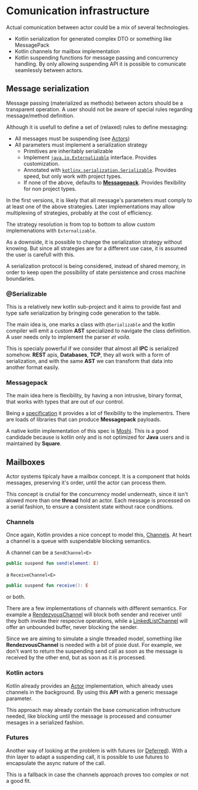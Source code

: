 # Comunication infrastructure

Actual comunication between actor could be a mix of several technologies. 

- Kotlin serialization for generated complex DTO or something like MessagePack
- Kotlin channels for mailbox implementation
- Kotlin suspending functions for message passing and concurrency handling. By only allowing suspending API it is possible to comunicate seamlessly between actors.

## Message serialization

Message passing (materialized as methods) between actors should be a transparent operation. A user should not be aware of special rules regarding message/method definition.

Although it is usefull to define a set of (relaxed) rules to define messaging:

- All messages must be suspending (see [Actors](./Actors.md))
- All parameters must implement a serialization strategy
  - Primitives are inheritably serializable
  - Implement [`java.io.Externalizable`](https://docs.oracle.com/javase/7/docs/api/java/io/Externalizable.html) interface. Provides customization.
  - Annotated with [`kotlinx.serialization.Serializable`](#@Serializable). Provides speed, but only work with project types.
  - If none of the above, defaults to [**Messagepack**](#Messagepack). Provides flexibility for non project types.

In the first versions, it is likely that all message's parameters must comply to at least one of the above strategies. Later implementations may allow multiplexing of strategies, probably at the cost of efficiency.

The strategy resolution is from top to bottom to allow custom implemenations with `Externalizable`.

As a downside, it is possible to change the serialization strategy without knowing. But since all strategies are for a different use case, it is assumed the user is carefull with this.

A serialization protocol is being considered, instead of shared memory, in order to keep open the possibility of state persistence and cross machine boundaries.

### @Serializable

This is a relatively new kotlin sub-project and it aims to provide fast and type safe serialization by bringing code generation to the table.

The main idea is, one marks a class with `@Serializable` and the kotlin compiler will emit a custom **AST** specialized to navigate the class definition. A user needs only to implement the parser _et voila_.

This is specialy powerful if we consider that almost all **IPC** is serialized somehow. **REST** apis, **Databases**, **TCP**, they all work with a form of serialization, and with the same **AST** we can transform that data into another format easily.

### Messagepack

The main idea here is flexibility, by having a non intrusive, binary format, that works with types that are out of our control.

Being a [specification](https://github.com/msgpack/msgpack/blob/master/spec.md) it provides a lot of flexibility to the implementrs. There are loads of libraries that can produce **Messagepack** payloads.

A native kotlin implementation of this spec is [Moshi](https://github.com/square/moshi). This is a good candidade because is kotlin only and is not optimized for **Java** users and is maintained by **Square**.

## Mailboxes

Actor systems tipicaly have a mailbox concept. It is a component that holds messages, preserving it's order, until the actor can process them.

This concept is crutial for the concurrency model underneath, since it isn't alowed more than one **thread** hold an actor. Each message is processed on a serial fashion, to ensure a consistent state without race conditions.

### Channels

Once again, Kotlin provides a nice concept to model this, [Channels](https://kotlinlang.org/docs/reference/coroutines/channels.html). At heart a channel is a queue with suspendable blocking semantics.

A channel can be a `SendChannel<E>`
```kotlin
public suspend fun send(element: E)
```
a `ReceiveChannel<E>`
```kotlin
public suspend fun receive(): E
```
 or both.
 
 There are a few implementations of channels with different semantics. For example a [RendezvousChannel](https://github.com/Kotlin/kotlinx.coroutines/blob/master/kotlinx-coroutines-core/common/src/channels/RendezvousChannel.kt) will block both sender and receiver until they both invoke their respecive operations, while a [LinkedListChannel](https://github.com/Kotlin/kotlinx.coroutines/blob/master/kotlinx-coroutines-core/common/src/channels/LinkedListChannel.kt) will offer an unbounded buffer, never blocking the sender.

Since we are aiming to simulate a single threaded model, something like **RendezvousChannel** is needed with a bit of pixie dust. For example, we don't want to return the suspending send call as soon as the message is received by the other end, but as soon as it is processed.

### Kotlin actors

Kotlin already provides an [Actor](https://github.com/Kotlin/kotlinx.coroutines/blob/master/kotlinx-coroutines-core/jvm/src/channels/Actor.kt) implementation, which already uses channels in the background. By using this **API** with a generic message parameter.

This approach may already contain the base comunication infrstructure needed, like blocking until the message is processed and consumer mesages in a serialized fashion.

### Futures

Another way of looking at the problem is with futures (or [Deferred](https://github.com/Kotlin/kotlinx.coroutines/blob/master/kotlinx-coroutines-core/common/src/Deferred.kt)). With a thin layer to adapt a suspending call, it is possible to use futures to encapsulate the async nature of the call.

This is a fallback in case the channels approach proves too complex or not a good fit.